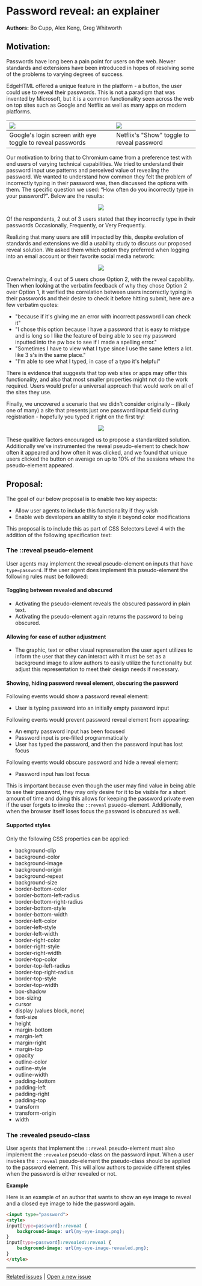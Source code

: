 # Password reveal: an explainer

**Authors:** Bo Cupp, Alex Keng, Greg Whitworth

## Motivation:

Passwords have long been a pain point for users on the web. Newer standards and extensions have been introduced in hopes of resolving some of the problems to varying degrees of success.

EdgeHTML offered a unique feature in the platform - a button, the user could use to reveal their passwords. This is not a paradigm that was invented by Microsoft, but it is a common functionality seen across the web on top sites such as Google and Netflix as well as many apps on modern platforms.

| <img src="google-reveal.png">                             | <img src="netflix-reveal.png">              |
| :-------------------------------------------------------- | :------------------------------------------ |
| Google's login screen with eye toggle to reveal passwords | Netflix's "Show" toggle to reveal password  |

Our motivation to bring that to Chromium came from a preference test with end users of varying technical capabilities. We tried to understand their password input use patterns and perceived value of revealing the password. We wanted to understand how common they felt the problem of incorrectly typing in their password was, then discussed the options with them. The specific question we used: “How often do you incorrectly type in your password?”. Below are the results:

<center><img src="incorrect-password-frequency.png"></center>

Of the respondents, 2 out of 3 users stated that they incorrectly type in their passwords Occasionally, Frequently, or Very Frequently.

Realizing that many users are still impacted by this, despite evolution of standards and extensions we did a usability study to discuss our proposed reveal solution. We asked them which option they preferred when logging into an email account or their favorite social media network:

<center><img src="preference.png"></center>

Overwhelmingly, 4 out of 5 users chose Option 2, with the reveal capability. Then when looking at the verbatim feedback of why they chose Option 2 over Option 1, it verified the correlation between users incorrectly typing in their passwords and their desire to check it before hitting submit, here are a few verbatim quotes:

* "because if it's giving me an error with incorrect password I can check it"
* "I chose this option because I have a password that is easy to mistype and is long so I like the feature of being able to see my password inputted into the pw box to see if I made a spelling error."
* "Sometimes I have to view what I type since I use the same letters a lot. like 3 s's in the same place."
* "I'm able to see what I typed, in case of a typo it's helpful"

There is evidence that suggests that top web sites or apps may offer this functionality, and also that most smaller properties might not do the work required. Users would prefer a universal approach that would work on all of the sites they use.

Finally, we uncovered a scenario that we didn't consider originally – (likely one of many) a site that presents just one password input field during registration - hopefully you typed it right on the first try!

 <center><img src="register.png"></center>

These qualitive factors encouraged us to propose a standardized solution. Additionally we've instrumented the reveal pseudo-element to check how often it appeared and how often it was clicked, and we found that unique users clicked the button on average on up to 10% of the sessions where the pseudo-element appeared.

## Proposal:

The goal of our below proposal is to enable two key aspects:

* Allow user agents to include this functionality if they wish
* Enable web developers an ability to style it beyond color modifications

This proposal is to include this as part of CSS Selectors Level 4 with the addition of the following specification text:

### The ::reveal pseudo-element

User agents may implement the reveal pseudo-element on inputs that have `type=password`. If the user agent does implement this pseudo-element the following rules must be followed:

#### Toggling between revealed and obscured

* Activating the pseudo-element reveals the obscured password in plain text.
* Activating the pseudo-element again returns the password to being obscured.

#### Allowing for ease of author adjustment

* The graphic, text or other visual represenation the user agent utilizes to inform the user that they can interact with it must be set as a background image to allow authors to easily utilize the functionality but adjust this representation to meet their design needs if necessary.

#### Showing, hiding password reveal element, obscuring the password

Following events would show a password reveal element:

* User is typing password into an initially empty password input

Following events would prevent password reveal element from appearing:

  * An empty password input has been focused
  * Password input is pre-filled programmatically
  * User has typed the password, and then the password input has lost focus

Following events would obscure password and hide a reveal element:

 * Password input has lost focus

 This is important because even though the user may find value in being able to see their password, they may only desire for it to be visible for a short amount of time and doing this allows for keeping the password private even if the user forgets to invoke the `::reveal` psuedo-element. Additionally, when the browser itself loses focus the password is obscured as well.

#### Supported styles

Only the following CSS properties can be applied:

* background-clip
* background-color
* background-image
* background-origin
* background-repeat
* background-size
* border-bottom-color
* border-bottom-left-radius
* border-bottom-right-radius
* border-bottom-style
* border-bottom-width
* border-left-color
* border-left-style
* border-left-width
* border-right-color
* border-right-style
* border-right-width
* border-top-color
* border-top-left-radius
* border-top-right-radius
* border-top-style
* border-top-width
* box-shadow
* box-sizing
* cursor
* display (values block, none)
* font-size
* height
* margin-bottom
* margin-left
* margin-right
* margin-top
* opacity
* outline-color
* outline-style
* outline-width
* padding-bottom
* padding-left
* padding-right
* padding-top
* transform
* transform-origin
* width

### The :revealed pseudo-class

User agents that implement the `::reveal` pseudo-element must also implement the `:revealed` pseudo-class on the password input. When a user invokes the `::reveal` pseudo-element the pseudo-class should be applied to the password element.
This will allow authors to provide different styles when the password is either revealed or not.

**Example**

Here is an example of an author that wants to show an eye image to reveal and a closed eye image to hide the password again.

```HTML
<input type="password">
<style>
input[type=password]::reveal {
    background-image: url(my-eye-image.png);
}
input[type=password]:revealed::reveal {
    background-image: url(my-eye-image-revealed.png);
}
</style>
```

---
[Related issues](https://github.com/MicrosoftEdge/MSEdgeExplainers/labels/Password%20Reveal) | [Open a new issue](https://github.com/MicrosoftEdge/MSEdgeExplainers/issues/new?title=%5BPassword%20Reveal%5D)